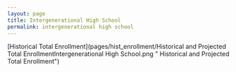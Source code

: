 ```yaml
---
layout: page
title: Intergenerational High School
permalink: intergenerational high school
---
```



[Historical Total Enrollment](pages/hist_enrollment/Historical and Projected Total EnrollmentIntergenerational High School.png " Historical and Projected Total Enrollment")

